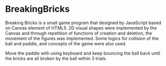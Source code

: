 # BreakingBricks
Breaking Bricks is a small game program that designed by JavaScript based on Canvas element of HTML5. 2D visual shapes were implemented by the Canvas and through repetition of functions of creation and deletion, the movement of the figures was implemented. Some logics for collision of the ball and paddle, and concepts of the game were also used.

Move the paddle with using keyboard and keep bouncing the ball back until the bricks are all broken by the ball within 3 trials.

